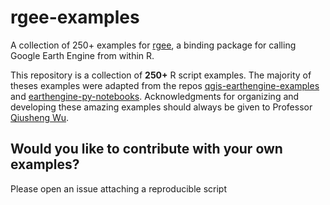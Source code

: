 # rgee-examples
A collection of 250+ examples for [rgee](https://github.com/r-spatial/rgee), a binding package for calling Google Earth Engine from within R.

This repository is a collection of **250+** R script examples. The majority of theses examples were adapted from the repos [qgis-earthengine-examples](https://github.com/giswqs/qgis-earthengine-examples) and [earthengine-py-notebooks](https://github.com/giswqs/earthengine-py-notebooks). Acknowledgments for organizing and developing these amazing examples should always be given to Professor [Qiusheng Wu](https://wetlands.io).


## Would you like to contribute with your own examples?

Please open an issue attaching a reproducible script
